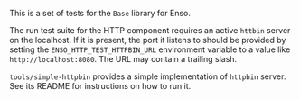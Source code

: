 This is a set of tests for the `Base` library for Enso.

The run test suite for the HTTP component requires an active `httbin` server on
the localhost. If it is present, the port it listens to should be provided by
setting the `ENSO_HTTP_TEST_HTTPBIN_URL` environment variable to a value like
`http://localhost:8080`. The URL may contain a trailing slash.

`tools/simple-httpbin` provides a simple implementation of `httpbin` server.
See its README for instructions on how to run it.
